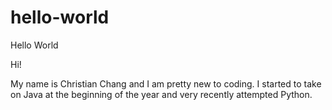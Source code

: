 # hello-world
Hello World

Hi!

My name is Christian Chang and I am pretty new to coding. I started to take on Java at the beginning of the year and very recently attempted Python.
